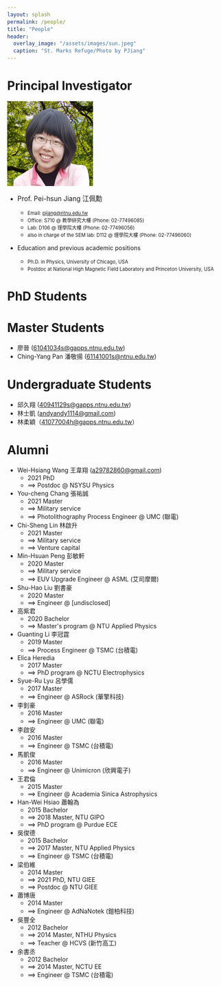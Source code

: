```yaml
---
layout: splash
permalink: /people/
title: "People"
header:
  overlay_image: "/assets/images/sun.jpeg"
  caption: "St. Marks Refuge/Photo by PJiang"
---
```



# Principal Investigator

 <img src="/assets/images/PI.png" width="200px"  >

* <span style="font-size:110%;"> Prof. Pei-hsun Jiang 江佩勳</span>
  * <span style="font-size:80%;">Email: pjiang@ntnu.edu.tw</span>
  * <span style="font-size:80%;">Office: S710 @ 教學研究大樓 (Phone: 02-77496085)</span>
  * <span style="font-size:80%;">Lab: D106 @ 理學院大樓 (Phone: 02-77496056)</span>
  * <span style="font-size:80%;">also in charge of the SEM lab: D112 @ 理學院大樓 (Phone: 02-77496060)</span>
  
* Education and previous academic positions
  * <span style="font-size:80%;">Ph.D. in Physics, University of Chicago, USA</span>
  * <span style="font-size:80%;">Postdoc at National High Magnetic Field Laboratory and Princeton University, USA</span>


# PhD Students


# Master Students

* 廖晉 (61041034s@gapps.ntnu.edu.tw)
* Ching-Yang Pan 潘敬揚 (61141001s@ntnu.edu.tw)

# Undergraduate Students

* 邱久翔 (40941129s@gapps.ntnu.edu.tw)
* 林士凱 (andyandy1114@gmail.com)
* 林柔穎（41077004h@gapps.ntnu.edu.tw）


# Alumni

* Wei-Hsiang Wang 王韋翔 (a29782860@gmail.com)
  * 2021 PhD
  * ⟹  Postdoc @ NSYSU Physics
* You-cheng Chang 張祐誠
  * 2021 Master
  * ⟹  Military service
  * ⟹  Photolithography Process Engineer @ UMC (聯電) 
* Chi-Sheng Lin 林啟升
  * 2021 Master
  * ⟹  Military service 
  * ⟹  Venture capital
* Min-Hsuan Peng 彭敏軒
  * 2020 Master
  * ⟹  Military service 
  * ⟹  EUV Upgrade Engineer @ ASML (艾司摩爾)
* Shu-Hao Liu 劉書豪
  * 2020 Master
  * ⟹  Engineer @ [undisclosed]
* 高紫君
  * 2020 Bachelor
  * ⟹  Master's program @ NTU Applied Physics
* Guanting Li 李冠霆
  * 2019 Master
  * ⟹  Process Engineer @ TSMC (台積電)
* Elica Heredia
  * 2017 Master
  * ⟹  PhD program @ NCTU Electrophysics
* Syue-Ru Lyu 呂學儒
  * 2017 Master
  * ⟹  Engineer @ ASRock (華擎科技)
* 李釗豪
  * 2016 Master
  * ⟹  Engineer @ UMC (聯電)
* 李啟安
  * 2016 Master
  * ⟹  Engineer @ TSMC (台積電)
* 馬凱俊
  * 2016 Master
  * ⟹  Engineer @ Unimicron (欣興電子)
* 王君倫
  * 2015 Master
  * ⟹  Engineer @ Academia Sinica Astrophysics
* Han-Wei Hsiao 蕭翰為
  * 2015 Bachelor
  * ⟹  2018 Master, NTU GIPO
  * ⟹  PhD program @ Purdue ECE
* 吳俊德
  * 2015 Bachelor
  * ⟹  2017 Master, NTU Applied Physics
  * ⟹  Engineer @ TSMC (台積電)
* 梁伯維
  * 2014 Master
  * ⟹  2021 PhD, NTU GIEE
  * ⟹  Postdoc @ NTU GIEE
* 蕭博唐
  * 2014 Master
  * ⟹  Engineer @ AdNaNotek (鎧柏科技)
* 吳豐全
  * 2012 Bachelor
  * ⟹  2014 Master, NTHU Physics
  * ⟹  Teacher @ HCVS (新竹高工)
* 余書丞
  * 2012 Bachelor
  * ⟹  2014 Master, NCTU EE
  * ⟹  Engineer @ TSMC (台積電)
